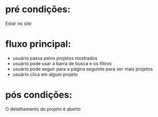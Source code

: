 # pré condições:
Estar no site

# fluxo principal:
- usuário passa pelos projetos mostrados
- usuário pode usar a barra de busca e os filtros
- usuário pode seguir para a página seguinte para ver mais projetos
- usuário clica em algum projeto

# pós condições:
O detalhamento do projeto é aberto
